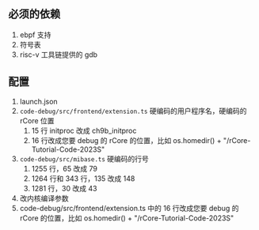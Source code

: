 ## 必须的依赖

1. ebpf 支持
1. 符号表
1. risc-v 工具链提供的 gdb

## 配置

1. launch.json
1. `code-debug/src/frontend/extension.ts` 硬编码的用户程序名，硬编码的 rCore 位置
   1. 15 行 initproc 改成 ch9b_initproc
   2. 16 行改成您要 debug 的 rCore 的位置，比如 os.homedir() + "/rCore-Tutorial-Code-2023S"
1. `code-debug/src/mibase.ts` 硬编码的行号
   1. 1255 行，65 改成 79
   2. 1264 行和 343 行，135 改成 148
   3. 1281 行，30 改成 43
1. 改内核编译参数
1. code-debug/src/frontend/extension.ts 中的 16 行改成您要 debug 的 rCore 的位置，比如
   os.homedir() + "/rCore-Tutorial-Code-2023S"
